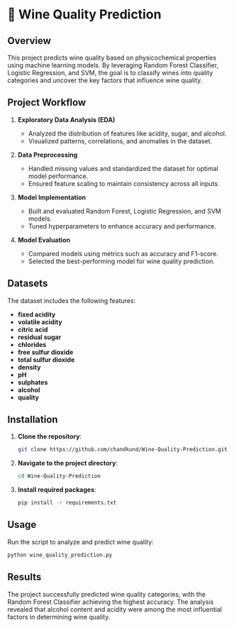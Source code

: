 

# 🍷 Wine Quality Prediction   

## Overview   
  
This project predicts wine quality based on physicochemical properties using machine learning models. By leveraging Random Forest Classifier, Logistic Regression, and SVM, the goal is to classify wines into quality categories and uncover the key factors that influence wine quality.

## Project Workflow

1. **Exploratory Data Analysis (EDA)**  
   - Analyzed the distribution of features like acidity, sugar, and alcohol.  
   - Visualized patterns, correlations, and anomalies in the dataset.  

2. **Data Preprocessing**  
   - Handled missing values and standardized the dataset for optimal model performance.  
   - Ensured feature scaling to maintain consistency across all inputs.  

3. **Model Implementation**  
   - Built and evaluated Random Forest, Logistic Regression, and SVM models.  
   - Tuned hyperparameters to enhance accuracy and performance.  

4. **Model Evaluation**  
   - Compared models using metrics such as accuracy and F1-score.  
   - Selected the best-performing model for wine quality prediction.  

## Datasets

The dataset includes the following features:  

- **fixed acidity**  
- **volatile acidity**  
- **citric acid**  
- **residual sugar**  
- **chlorides**  
- **free sulfur dioxide**  
- **total sulfur dioxide**  
- **density**  
- **pH**  
- **sulphates**  
- **alcohol**  
- **quality**  

## Installation

1. **Clone the repository**:  
   ```bash
   git clone https://github.com/chandkund/Wine-Quality-Prediction.git
   ```  
2. **Navigate to the project directory**:  
   ```bash
   cd Wine-Quality-Prediction
   ```  
3. **Install required packages**:  
   ```bash
   pip install -r requirements.txt
   ```

## Usage

Run the script to analyze and predict wine quality:  
```bash
python wine_quality_prediction.py
```

## Results

The project successfully predicted wine quality categories, with the Random Forest Classifier achieving the highest accuracy. The analysis revealed that alcohol content and acidity were among the most influential factors in determining wine quality.
